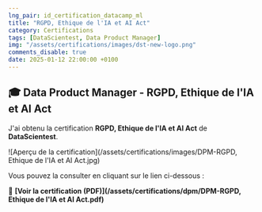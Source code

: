 ```yaml
---
lng_pair: id_certification_datacamp_ml
title: "RGPD, Ethique de l'IA et AI Act"
category: Certifications
tags: [DataScientest, Data Product Manager]
img: "/assets/certifications/images/dst-new-logo.png"
comments_disable: true
date: 2025-01-12 22:00:00 +0100
---
```


## 🎓 Data Product Manager - RGPD, Ethique de l'IA et AI Act

J'ai obtenu la certification **RGPD, Ethique de l'IA et AI Act** de **DataScientest**.

![Aperçu de la certification](/assets/certifications/images/DPM-RGPD, Ethique de l'IA et AI Act.jpg)  

Vous pouvez la consulter en cliquant sur le lien ci-dessous :

📜 **[Voir la certification (PDF)](/assets/certifications/dpm/DPM-RGPD, Ethique de l'IA et AI Act.pdf)** 
